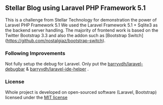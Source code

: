 ## Stellar Blog using Laravel PHP Framework 5.1

This is a challenge from Stellar Technology for demonstration the power of Laravel PHP Framework 5.1
We used the Laravel Framework 5.1 + Sqlite3 as the backend server handling.
The majority of frontend work is based on the Twitter Bootstrap 3.3 and also the addon such as [Bootstrap Switch] (https://github.com/nostalgiaz/bootstrap-switch).

### Following Improvements

Not fully setup the debug for Laravel. Only put the [barryvdh/laravel-debugbar](https://github.com/barryvdh/laravel-debugbar) & [barryvdh/laravel-ide-helper](https://github.com/barryvdh/laravel-ide-helper) .


### License

Whole project is developed on open-sourced software (Laravel, Bootstrap) licensed under the [MIT license](http://opensource.org/licenses/MIT)
